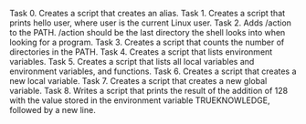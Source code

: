 Task 0. Creates a script that creates an alias. 
Task 1. Creates a script that prints hello user, where user is the current Linux user. 
Task 2. Adds /action to the PATH. /action should be the last directory the shell looks into when looking for a program.
Task 3. Creates a script that counts the number of directories in the PATH. 
Task 4. Creates a script that lists environment variables. 
Task 5. Creates a script that lists all local variables and environment variables, and functions. 
Task 6. Creates a script that creates a new local variable. 
Task 7. Creates a script that creates a new global variable. 
Task 8. Writes a script that prints the result of the addition of 128 with the value stored in the environment variable TRUEKNOWLEDGE, followed by a new line. 


